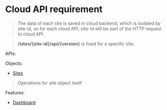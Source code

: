 # Cloud API requirement
> The data of each site is saved in cloud backend, which is isolated by site-id, so for each cloud API, site-id will be part of the HTTP request to cloud API.

> **/sites/{site-id}/api/{version}** is fixed for a specific site.

APIs:

Objects:
- [Sites](./sites.md)
> Operations for site object itself

Features:
- [Dashboard](./dashboard.md)
